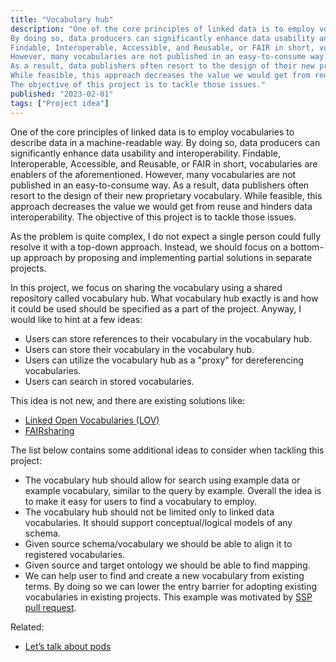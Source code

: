 ```yaml
---
title: "Vocabulary hub"
description: "One of the core principles of linked data is to employ vocabularies to describe data in a machine-readable way.
By doing so, data producers can significantly enhance data usability and interoperability.
Findable, Interoperable, Accessible, and Reusable, or FAIR in short, vocabularies are enablers of the aforementioned.
However, many vocabularies are not published in an easy-to-consume way.
As a result, data publishers often resort to the design of their new proprietary vocabulary.
While feasible, this approach decreases the value we would get from reuse and hinders data interoperability.
The objective of this project is to tackle those issues."
published: "2023-02-01"
tags: ["Project idea"]
---
```


One of the core principles of linked data is to employ vocabularies to describe data in a machine-readable way.
By doing so, data producers can significantly enhance data usability and interoperability.
Findable, Interoperable, Accessible, and Reusable, or FAIR in short, vocabularies are enablers of the aforementioned.
However, many vocabularies are not published in an easy-to-consume way.
As a result, data publishers often resort to the design of their new proprietary vocabulary.
While feasible, this approach decreases the value we would get from reuse and hinders data interoperability.
The objective of this project is to tackle those issues.

As the problem is quite complex, I do not expect a single person could fully resolve it with a top-down approach.
Instead, we should focus on a bottom-up approach by proposing and implementing partial solutions in separate projects.

In this project, we focus on sharing the vocabulary using a shared repository called vocabulary hub.
What vocabulary hub exactly is and how it could be used should be specified as a part of the project.
Anyway, I would like to hint at a few ideas:
- Users can store references to their vocabulary in the vocabulary hub.
- Users can store their vocabulary in the vocabulary hub.
- Users can utilize the vocabulary hub as a "proxy" for dereferencing vocabularies.
- Users can search in stored vocabularies.

This idea is not new, and there are existing solutions like:
- [Linked Open Vocabularies (LOV)](https://lov.linkeddata.es/dataset/lov/)
- [FAIRsharing](https://fairsharing.org/search?fairsharingRegistry=Standard)

The list below contains some additional ideas to consider when tackling this project:
- The vocabulary hub should allow for search using example data or example vocabulary, similar to the query by example.
  Overall the idea is to make it easy for users to find a vocabulary to employ.
- The vocabulary hub should not be limited only to linked data vocabularies.
  It should support conceptual/logical models of any schema.
- Given source schema/vocabulary we should be able to align it to registered vocabularies.
- Given source and target ontology we should be able to find mapping.
- We can help user to find and create a new vocabulary from existing terms.
  By doing so we can lower the entry barrier for adopting existing vocabularies in existing projects.
  This example was motivated by [SSP pull request](https://github.com/datagov-cz/ssp/pull/628/files).

Related:
- [Let’s talk about pods](https://ruben.verborgh.org/blog/2022/12/30/lets-talk-about-pods/)
